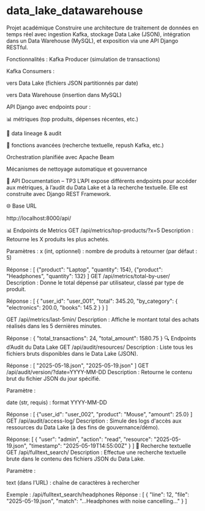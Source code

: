 # data_lake_datawarehouse
Projet académique
Construire une architecture de traitement de données en temps réel avec ingestion Kafka, stockage Data Lake (JSON), intégration dans un Data Warehouse (MySQL), et exposition via une API Django RESTful.

Fonctionnalités :
Kafka Producer (simulation de transactions)

Kafka Consumers :

vers Data Lake (fichiers JSON partitionnés par date)

vers Data Warehouse (insertion dans MySQL)

API Django avec endpoints pour :

📊 métriques (top produits, dépenses récentes, etc.)

📂 data lineage & audit

🔁 fonctions avancées (recherche textuelle, repush Kafka, etc.)

Orchestration planifiée avec Apache Beam

Mécanismes de nettoyage automatique et gouvernance

📘 API Documentation – TP3
L’API expose différents endpoints pour accéder aux métriques, à l’audit du Data Lake et à la recherche textuelle. Elle est construite avec Django REST Framework.

🌐 Base URL

http://localhost:8000/api/

📊 Endpoints de Metrics
GET /api/metrics/top-products/?x=5
Description : Retourne les X produits les plus achetés.

Paramètres :
x (int, optionnel) : nombre de produits à retourner (par défaut : 5)

Réponse :
[
  {"product": "Laptop", "quantity": 154},
  {"product": "Headphones", "quantity": 132}
]
GET /api/metrics/total-by-user/
Description : Donne le total dépensé par utilisateur, classé par type de produit.

Réponse :
[
  {
    "user_id": "user_001",
    "total": 345.20,
    "by_category": {
      "electronics": 200.0,
      "books": 145.2
    }
  }
]

GET /api/metrics/last-5min/
Description : Affiche le montant total des achats réalisés dans les 5 dernières minutes.

Réponse :
{
  "total_transactions": 24,
  "total_amount": 1580.75
}
🔍 Endpoints d’Audit du Data Lake
GET /api/audit/resources/
Description : Liste tous les fichiers bruts disponibles dans le Data Lake (JSON).

Réponse :
[
  "2025-05-18.json",
  "2025-05-19.json"
]
GET /api/audit/version/?date=YYYY-MM-DD
Description : Retourne le contenu brut du fichier JSON du jour spécifié.

Paramètre :

date (str, requis) : format YYYY-MM-DD

Réponse :
[
  {"user_id": "user_002", "product": "Mouse", "amount": 25.0}
]
GET /api/audit/access-log/
Description : Simule des logs d'accès aux ressources du Data Lake (à des fins de gouvernance/démo).

Réponse:
[
  {
    "user": "admin",
    "action": "read",
    "resource": "2025-05-19.json",
    "timestamp": "2025-05-19T14:55:00Z"
  }
]
🧠 Recherche textuelle
GET /api/fulltext_search/<text>
Description : Effectue une recherche textuelle brute dans le contenu des fichiers JSON du Data Lake.

Paramètre :

text (dans l’URL) : chaîne de caractères à rechercher

Exemple :
/api/fulltext_search/headphones
Réponse :
[
  {
    "line": 12,
    "file": "2025-05-19.json",
    "match": "...Headphones with noise cancelling..."
  }
]
